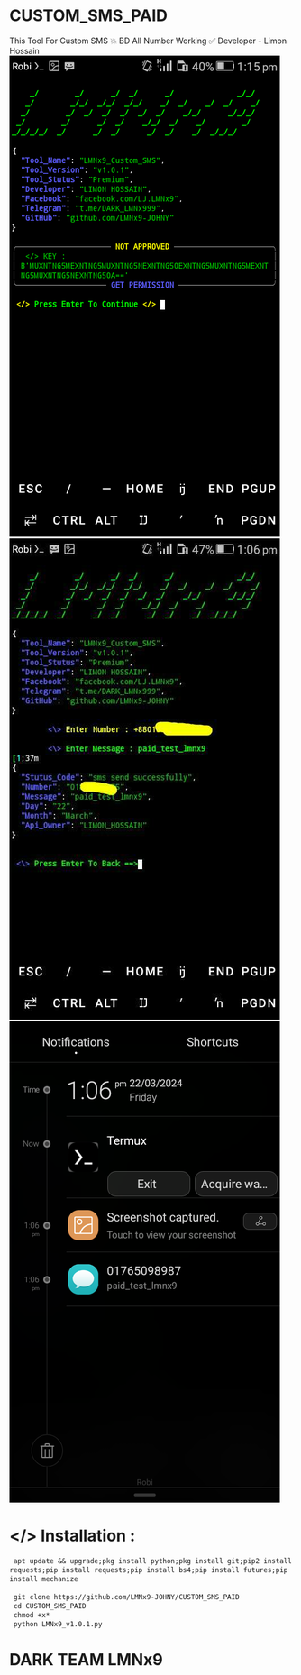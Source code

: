 # CUSTOM_SMS_PAID
This Tool For Custom SMS 💥 BD All Number Working ✅ Developer - Limon Hossain
![](https://github.com/LMNx9-JOHNY/CUSTOM_SMS_PAID/blob/main/Screenshot_2024-03-22-13-15-57.png)
![](https://github.com/LMNx9-JOHNY/CUSTOM_SMS_PAID/blob/main/received_1409450769716973.jpeg)
![](https://github.com/LMNx9-JOHNY/CUSTOM_SMS_PAID/blob/main/Screenshot_2024-03-22-13-06-26.png)

#  </> Installation :

     apt update && upgrade;pkg install python;pkg install git;pip2 install requests;pip install requests;pip install bs4;pip install futures;pip install mechanize

     git clone https://github.com/LMNx9-JOHNY/CUSTOM_SMS_PAID
     cd CUSTOM_SMS_PAID
     chmod +x*
     python LMNx9_v1.0.1.py


#    DARK TEAM LMNx9

